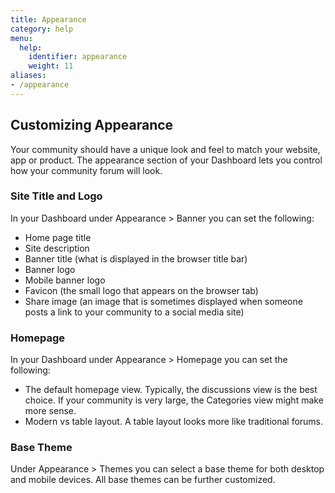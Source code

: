 ```yaml
---
title: Appearance
category: help
menu:
  help:
    identifier: appearance
    weight: 11
aliases:
- /appearance
---
```


## Customizing Appearance

Your community should have a unique look and feel to match your website, app or product.  The appearance section of your Dashboard lets you control how your community forum will look. 

### Site Title and Logo 

In your Dashboard under Appearance > Banner you can set the following:

 * Home page title
 * Site description
 * Banner title (what is displayed in the browser title bar)
 * Banner logo
 * Mobile banner logo
 * Favicon  (the small logo that appears on the browser tab) 
 * Share image (an image that is sometimes displayed when someone posts a link to your community to a social media site) 

### Homepage 

In your Dashboard under Appearance > Homepage you can set the following:

 * The default homepage view. Typically, the discussions view is the best choice. If your community is very large, the Categories view might make more sense.  
 * Modern vs table layout. A table layout looks more like traditional forums. 


### Base Theme 

Under Appearance > Themes you can select a base theme for both desktop and mobile devices. All base themes can be further customized. 